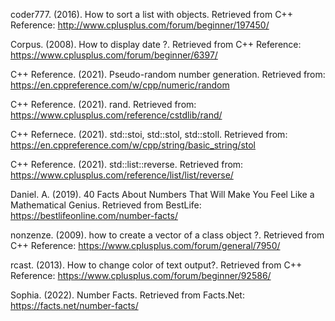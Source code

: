 coder777. (2016). How to sort a list with objects. Retrieved from C++ Reference: http://www.cplusplus.com/forum/beginner/197450/

Corpus. (2008). How to display date ?. Retrieved from C++ Reference: https://www.cplusplus.com/forum/beginner/6397/

C++ Reference. (2021). Pseudo-random number generation. Retrieved from: https://en.cppreference.com/w/cpp/numeric/random

C++ Reference. (2021). rand. Retrieved from: https://www.cplusplus.com/reference/cstdlib/rand/

C++ Refernece. (2021). std::stoi, std::stol, std::stoll. Retrieved from: https://en.cppreference.com/w/cpp/string/basic_string/stol

C++ Reference. (2021). std::list::reverse. Retrieved from: https://www.cplusplus.com/reference/list/list/reverse/

Daniel. A. (2019). 40 Facts About Numbers That Will Make You Feel Like a Mathematical Genius. Retrieved from BestLife: https://bestlifeonline.com/number-facts/

nonzenze. (2009). how to create a vector of a class object ?. Retrieved from C++ Reference: https://www.cplusplus.com/forum/general/7950/

rcast. (2013). How to change color of text output?. Retrieved from C++ Reference: https://www.cplusplus.com/forum/beginner/92586/

Sophia. (2022). Number Facts. Retrieved from Facts.Net: https://facts.net/number-facts/
